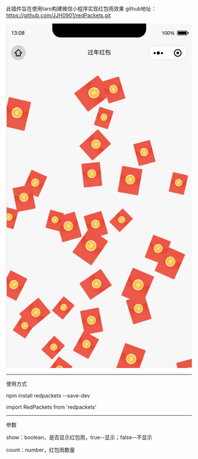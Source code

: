 此插件旨在使用taro构建微信小程序实现红包雨效果
github地址：https://github.com/JJH0901/redPackets.git

![效果图](https://raw.githubusercontent.com/JJH0901/redPackets/master/redPackets.png)


------------


使用方式

npm install redpackets --save-dev

import RedPackets from 'redpackets'

<RedPackets 
  show={showRedPackets} 
  count={60} />


------------


参数

show：boolean，是否显示红包雨，true--显示；false--不显示

count：number，红包雨数量
